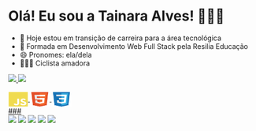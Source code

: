 # Olá! Eu sou a Tainara Alves! 👩🏽‍💻

- 🔭 Hoje estou em transição de carreira para a área tecnológica
- 🌱 Formada em Desenvolvimento Web Full Stack pela Resilia Educação
- 😄 Pronomes: ela/dela
- 🚴🏾‍♀️ Ciclista amadora
<div>
  <a href="https://github.com/taicostaalves">
  <img height="180em" src="https://github-readme-stats.vercel.app/api?username=taicostaalves&show_icons=true&theme=radical&include_all_commits=true&count_private=true"/>
  <img height="180em" src="https://github-readme-stats.vercel.app/api/top-langs/?username=taicostaalves&layout=compact&langs_count=7&theme=radical"/>
</div>
  
  <div style="display: inline_block"><br>
  <img align="center" alt="Tainara-Js" height="30" width="40" src="https://raw.githubusercontent.com/devicons/devicon/master/icons/javascript/javascript-plain.svg">
    <img align="center" alt="Tainara-HTML" height="30" width="40" src="https://raw.githubusercontent.com/devicons/devicon/master/icons/html5/html5-original.svg">
  <img align="center" alt="Tainara-CSS" height="30" width="40" src="https://raw.githubusercontent.com/devicons/devicon/master/icons/css3/css3-original.svg">
    
</div>
 ###   
  <div>   
  <a href="https://instagram.com/tainnalves/" target="_blank"><img src="https://img.shields.io/badge/-Instagram-%23E4405F?style=for-the-badge&logo=instagram&logoColor=white" target="_blank"></a>
 <a href="https://www.twitch.tv/taicostaalves" target="_blank"><img src="https://img.shields.io/badge/Twitch-9146FF?style=for-the-badge&logo=twitch&logoColor=white" target="_blank"></a>
 <a href="https://discord.gg/TainaraAlvesdaCosta#0407" target="_blank"><img src="https://img.shields.io/badge/Discord-7289DA?style=for-the-badge&logo=discord&logoColor=white" target="_blank"></a> 
  <a href = "mailto:taycosta92@gmail.com"><img src="https://img.shields.io/badge/Gmail-D14836?style=for-the-badge&logo=gmail&logoColor=white" target="_blank"></a>
  <a href="https://www.linkedin.com/in/tainara-alves-da-costa-0ba768140/" target="_blank"><img src="https://img.shields.io/badge/-LinkedIn-%230077B5?style=for-the-badge&logo=linkedin&logoColor=white" target="_blank"></a> 
 
  
 
</div>
  
